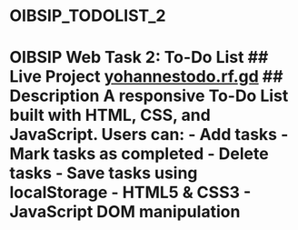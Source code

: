 # OIBSIP_TODOLIST_2
# OIBSIP Web Task 2: To-Do List  ## Live Project [yohannestodo.rf.gd](https://yohannestodo.rf.gd)  ## Description A responsive To-Do List built with HTML, CSS, and JavaScript. Users can: - Add tasks - Mark tasks as completed - Delete tasks - Save tasks using localStorage   - HTML5 &amp; CSS3 - JavaScript DOM manipulation 
